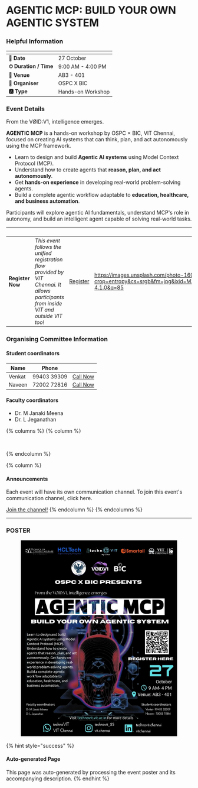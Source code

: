 # AGENTIC MCP: BUILD YOUR OWN AGENTIC SYSTEM

### Helpful Information

<table data-view="cards"><thead><tr><th></th><th></th></tr></thead><tbody><tr><td><strong>📅 Date</strong></td><td>27 October</td></tr><tr><td><strong>⏱ Duration / Time</strong></td><td>9:00 AM - 4:00 PM</td></tr><tr><td><strong>📍 Venue</strong></td><td>AB3 - 401</td></tr><tr><td><strong>👤 Organiser</strong></td><td>OSPC X BIC</td></tr><tr><td><strong>🅰️ Type</strong></td><td>Hands-on Workshop</td></tr></tbody></table>

### Event Details

From the VØID:V1, intelligence emerges.

**AGENTIC MCP** is a hands-on workshop by OSPC × BIC, VIT Chennai, focused on creating AI systems that can think, plan, and act autonomously using the MCP framework.

* Learn to design and build **Agentic AI systems** using Model Context Protocol (MCP).
* Understand how to create agents that **reason, plan, and act autonomously**.
* Get **hands-on experience** in developing real-world problem-solving agents.
* Build a complete agentic workflow adaptable to **education, healthcare, and business automation**.

Participants will explore agentic AI fundamentals, understand MCP's role in autonomy, and build an intelligent agent capable of solving real-world tasks.

<table data-card-size="large" data-view="cards" data-full-width="false"><thead><tr><th></th><th></th><th></th><th data-hidden data-card-cover data-type="image">Cover image</th></tr></thead><tbody><tr><td><h4>Register Now</h4></td><td><em>This event follows the unified registration flow provided by VIT Chennai. It allows participants from inside VIT and outside VIT too!</em></td><td><a href="https://chennaievents.vit.ac.in/technovit/" class="button primary" data-icon="rocket-launch">Register</a></td><td><a href="https://images.unsplash.com/photo-1607000975574-0b425df6975a?crop=entropy&#x26;cs=srgb&#x26;fm=jpg&#x26;ixid=M3wxOTcwMjR8MHwxfHNlYXJjaHw3fHxyZWdpc3RlcnxlbnwwfHx8fDE3NjEyNDU2MDF8MA&#x26;ixlib=rb-4.1.0&#x26;q=85">https://images.unsplash.com/photo-1607000975574-0b425df6975a?crop=entropy&#x26;cs=srgb&#x26;fm=jpg&#x26;ixid=M3wxOTcwMjR8MHwxfHNlYXJjaHw3fHxyZWdpc3RlcnxlbnwwfHx8fDE3NjEyNDU2MDF8MA&#x26;ixlib=rb-4.1.0&#x26;q=85</a></td></tr></tbody></table>

### Organising Committee Information

#### Student coordinators

<table data-card-size="large" data-view="cards"><thead><tr><th>Name</th><th>Phone</th><th></th></tr></thead><tbody><tr><td>Venkat</td><td>99403 39309</td><td><a href="tel:9940339309" class="button secondary">Call Now</a></td></tr><tr><td>Naveen</td><td>72002 72816</td><td><a href="tel:7200272816" class="button secondary">Call Now</a></td></tr></tbody></table>

#### Faculty coordinators

* Dr. M Janaki Meena
* Dr. L Jeganathan

{% columns %}
{% column %}
<figure><img src="https://images.unsplash.com/photo-1650897877751-4446f52a0cb3?crop=entropy&#x26;cs=srgb&#x26;fm=jpg&#x26;ixid=M3wxOTcwMjR8MHwxfHNlYXJjaHw2fHxhbm5vdW5jZW1lbnR8ZW58MHx8fHwxNzYxMjQ2MzUxfDA&#x26;ixlib-rb-4.1.0&#x26;q=85" alt=""><figcaption></figcaption></figure>
{% endcolumn %}

{% column %}
#### Announcements

Each event will have its own communication channel. To join this event's communication channel, click here.

<a href="https://chat.whatsapp.com/CjlknyMmo6JBmJVCspVe8g?mode=wwc" class="button primary" data-icon="bullhorn">Join the channel!</a>
{% endcolumn %}
{% endcolumns %}

***

### POSTER

<figure><img src="../../.gitbook/assets/image (7) (1).png" alt=""><figcaption></figcaption></figure>

{% hint style="success" %}
#### Auto-generated Page

This page was auto-generated by processing the event poster and its accompanying description.
{% endhint %}
